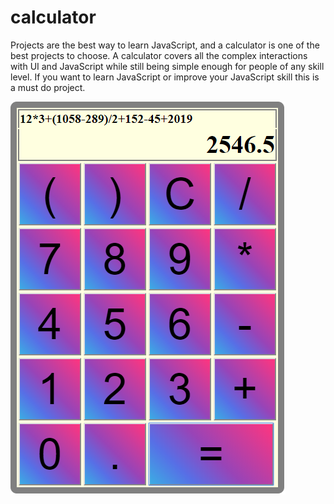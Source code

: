 # calculator
Projects are the best way to learn JavaScript, and a calculator is one of the best projects to choose. 
A calculator covers all the complex interactions with UI and JavaScript while still being simple enough for people of any skill level. 
If you want to learn JavaScript or improve your JavaScript skill this is a must do project.

![alt text](calculator.PNG)
